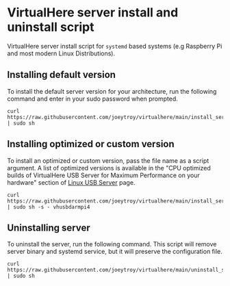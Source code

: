 # VirtualHere server install and uninstall script

VirtualHere server install script for `systemd` based systems (e.g Raspberry
Pi and most modern Linux Distributions).

## Installing default version

To install the default server version for your architecture, run the following
command and enter in your sudo password when prompted.

    curl https://raw.githubusercontent.com/joeytroy/virtualhere/main/install_server | sudo sh

## Installing optimized or custom version

To install an optimized or custom version, pass the file name as a script
argument. A list of optimized versions is available in the "CPU optimized
builds of VirtualHere USB Server for Maximum Performance on your hardware"
section of [Linux USB Server](https://www.virtualhere.com/usb_server_software)
page.

    curl https://raw.githubusercontent.com/joeytroy/virtualhere/main/install_server | sudo sh -s - vhusbdarmpi4

## Uninstalling server

To uninstall the server, run the following command. This script will remove
server binary and systemd service, but it will preserve the configuration file.

    curl https://raw.githubusercontent.com/joeytroy/virtualhere/main/uninstall_server | sudo sh
